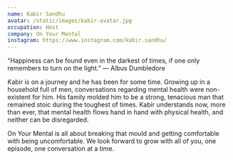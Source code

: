 ```yaml
---
name: Kabir Sandhu
avatar: /static/images/kabir-avatar.jpg
occupation: Host
company: On Your Mental
instagram: https://www.instagram.com/kabir.sandhu/
---
```


“Happiness can be found even in the darkest of times, if one only remembers to turn on the light.” — Albus Dumbledore

Kabir is on a journey and he has been for some time. Growing up in a household full of men, conversations regarding mental health were non-existent for him. His family molded him to be a strong, tenacious man that remained stoic during the toughest of times. Kabir understands now, more than ever, that mental health flows hand in hand with physical health, and neither can be disregarded.

On Your Mental is all about breaking that mould and getting comfortable with being uncomfortable. We look forward to grow with all of you, one episode, one conversation at a time.
